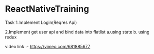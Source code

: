 # ReactNativeTraining
Task 
1.Implement Login(Reqres Api)

2.Implement get user api and bind data into flatlist a.using state b. using redux 

video link :- https://vimeo.com/681885677 
